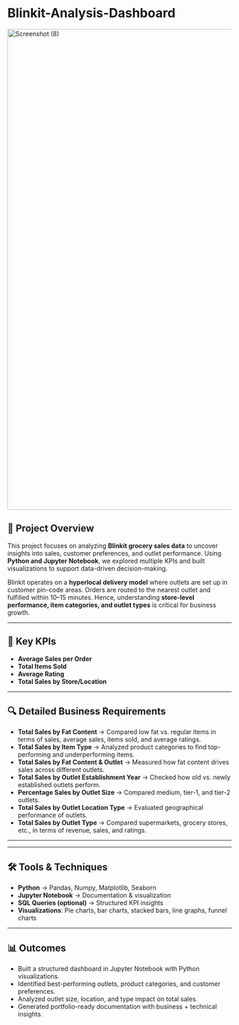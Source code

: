# Blinkit-Analysis-Dashboard

<img width="1920" height="1080" alt="Screenshot (8)" src="https://github.com/user-attachments/assets/63941aa4-9cca-4eab-81b1-dd4221adbc3c" />

## 📌 Project Overview  
This project focuses on analyzing **Blinkit grocery sales data** to uncover insights into sales, customer preferences, and outlet performance. Using **Python and Jupyter Notebook**, we explored multiple KPIs and built visualizations to support data-driven decision-making.  

Blinkit operates on a **hyperlocal delivery model** where outlets are set up in customer pin-code areas. Orders are routed to the nearest outlet and fulfilled within 10–15 minutes. Hence, understanding **store-level performance, item categories, and outlet types** is critical for business growth.  

---

## 🎯 Key KPIs  
- **Average Sales per Order**  
- **Total Items Sold**  
- **Average Rating**  
- **Total Sales by Store/Location**  

---

## 🔍 Detailed Business Requirements  
- **Total Sales by Fat Content** → Compared low fat vs. regular items in terms of sales, average sales, items sold, and average ratings.  
- **Total Sales by Item Type** → Analyzed product categories to find top-performing and underperforming items.  
- **Total Sales by Fat Content & Outlet** → Measured how fat content drives sales across different outlets.  
- **Total Sales by Outlet Establishment Year** → Checked how old vs. newly established outlets perform.  
- **Percentage Sales by Outlet Size** → Compared medium, tier-1, and tier-2 outlets.  
- **Total Sales by Outlet Location Type** → Evaluated geographical performance of outlets.  
- **Total Sales by Outlet Type** → Compared supermarkets, grocery stores, etc., in terms of revenue, sales, and ratings.  

---


---

## 🛠️ Tools & Techniques  
- **Python** → Pandas, Numpy, Matplotlib, Seaborn  
- **Jupyter Notebook** → Documentation & visualization  
- **SQL Queries (optional)** → Structured KPI insights  
- **Visualizations**: Pie charts, bar charts, stacked bars, line graphs, funnel charts  

---

## 📊 Outcomes  
- Built a structured dashboard in Jupyter Notebook with Python visualizations.  
- Identified best-performing outlets, product categories, and customer preferences.  
- Analyzed outlet size, location, and type impact on total sales.  
- Generated portfolio-ready documentation with business + technical insights.  
